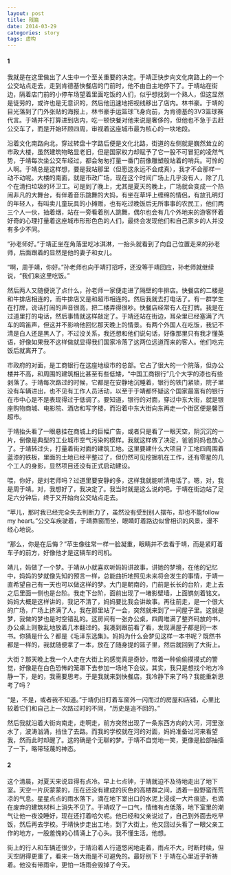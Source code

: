 ```yaml
---
layout: post
title: 残篇
date: 2014-03-29
categories: story
tags: 虚构
---
```


#### 1

我就是在这里做出了人生中一个至关重要的决定。于靖正快步向文化南路上的一个公交站点走去，走到肯德基快餐店的门前时，他不由自主地停下了。于靖站在街边，隔着店门前的小停车场望着里面吃饭的人们，似乎想找到一个熟人，但这显然是徒劳的，或许也是无意识的，然后他迅速地把视线移出了店内。林书豪。于靖的目光落到了门外张贴的海报上，林书豪手运篮球飞身向前，为肯德基的3V3篮球赛代言。于靖并不打算进到店内，吃一顿快餐对他来说是奢侈的，但他也不急于去赶公交车了，而是开始环顾四周，审视着这座城市最为核心的一块地段。

沿着文化南路向北，穿过转盘十字路后便是文化北路，街道的左侧就是巍然耸立的市政大楼，虽然建筑物略显老旧，但是国家权力却赋予了它一股不可冒犯的凌然气势，于靖每次坐公交车经过，都会匆匆打量一番门前像雕塑般站着的哨兵。可怜的人啊。于靖总是这样想，要是我站那里（但愿这永远不会成真），我才不会那样一动不动呢。大楼的南面，就是市政广场，现在这个时间广场上几乎没有人，除了几个在清扫垃圾的环卫工。可是到了晚上，尤其是夏天的晚上，广场就会变成一个热闹非凡的大舞台，有伴着音乐跳舞的大妈，有坐在草坪上缠绵的情侣，有放孔明灯的年轻人，有叫卖儿童玩具的小摊贩，也有吃过晚饭后无所事事的农民工，他们两三个人一伙，抽着烟，站在一旁看着别人跳舞，偶尔也会有几个外地来的游客怀着好奇的心理打量着这座城市形形色色的人们，最终会发现他们和自己家乡的人并没有多少不同。

“孙老师好。”于靖正坐在角落里吃冰淇淋，一抬头就看到了向自己位置走来的孙老师，后面跟着的显然是他的妻子和女儿。

“啊，周于靖，你好。”孙老师也向于靖打招呼，还没等于靖回应，孙老师就继续说，“我们来这里吃饭。”

然后两人又随便说了点什么，孙老师一家便走进了隔壁的牛排店。快餐店的二楼是和牛排店相连的，而牛排店又是和超市相连的。然后我就去打电话了。有一群学生在打牌，说话打闹的声音很高，把二楼弄得很吵。快餐店经常有人在打牌。我是在过道里打的电话，然后事情就这样敲定了。于靖还站在街边，耳朵里已经塞满了汽车的鸣笛声，但这并不影响他回忆那天晚上的情景。有两个外国人在吃饭，我记不清是白人还是黑人了，不过没关系，我还想和他们说句话，好像那里只有我才懂英语，好像如果我不这样做就显得我们国家冷落了这两位远道而来的客人。他们吃完饭后就离开了。

市政府的对面，是工商银行在这座地级市的总部。它占了很大的一个院落，但办公楼并不高，和周围的建筑相比甚至有些低矮，“中国工商银行”几个大字的漆也有些剥落了。于靖每次路过的时候，它都是在安静地沉睡着，银行的铁门紧锁，院子里没有车辆进出，也不见有工作人员活动，以至于于靖都怀疑这个国家最富有的银行在市中心是不是表现得过于低调了。要知道，银行的对面，穿过中东大街，就是银座购物商城、电影院、酒店和写字楼，而沿着中东大街向东再走一个街区便是馨百超市。

于靖抬头看了一眼悬挂在商城上的巨幅广告，或者只是看了一眼天空，阴沉沉的一片，倒像是典型的工业城市空气污染的模样。我就这样做了决定，爸爸妈妈也放心了。于靖转过头，打量着街对面的建筑工地。这里要建什么大项目？工地四周围着蓝漆的铁板，里面的土地已经平整过了，但仍然可见挖掘机在工作，还有零星的几个工人的身影，显然项目还没有正式启动建设。

喂，你好，是刘老师吗？过道里要安静的多，这样我就能听清电话了。嗯，对，我是周于靖。对，我想好了，我决定了。我当时就是这么说的吧。于靖在街边站了足足六分钟后，终于又开始向公交站点走去。

“苹儿，那时我已经完全失去判断力了，虽然没有受到别人摆布，却也不能follow my heart。”公交车疾驶着，于靖靠窗而坐，眼睛盯着路边似曾相识的风景，漫不经心地说。

“那么，你是在后悔？”苹生像往常一样一脸凝重，眼睛并不去看于靖，而是紧盯着车子的前方，好像他才是这辆车的司机。

靖儿，妈做了一个梦。于靖从小就喜欢听妈妈讲故事，讲她的梦境，在他的记忆中，妈妈的梦就像先知的预言一样，总能曲折地照见未来将会发生的事情，于靖一直希望自己有一天也可以做这样的梦。大门是朝南的，门前是长长的台阶，走上去之后里面一侧也是台阶。我走下台阶，面前出现了一堵影壁墙，上面镌刻着铭文。妈妈大概是这样讲的，我记不清了，妈妈要比我会讲故事。再往前走，是一个很大的广场，广场上挤满了人，我在那里站了一会，突然就来到了一间屋子里。这就是梦，我做的梦也是时空错乱的。这房间有一张办公桌，四周堆满了整齐码放的书，办公桌上则散乱地放着几本翻过的。我凑到跟前看了看，发现满屋子都是同一本书。你猜是什么？都是《毛泽东选集》。妈妈为什么会梦见这样一本书呢？既然书都是一样的，我就随便拿了一本，放在了随身提的篮子里，然后就回到了大街上。

大街？那天晚上我一个人走在大街上的感觉真是奇妙，带着一种偷偷摸摸式的警觉，好像是在白色恐怖的笼罩下去参加一场地下会议。其实，我只是想找个地方冷静一下，是的，我需要思考。于是我就来到快餐店。我冷静下来了吗？我能重新思考了吗？

“是，不是，或者我不知道。”于靖仍旧盯着车窗外一闪而过的房屋和店铺，心里比较着它们和自己上一次路过时的不同，“历史是追不回的。”

然后我就沿着大街向南走，走啊走，前方突然出现了一条东西方向的大河，河里涨水了，波涛汹涌，挡住了去路。而我的学校就在河的对面，妈妈准备过河来看望我，然而此时却醒了。这的确是个无聊的梦。于靖不自觉地一笑，更像是脸部抽搐了一下，略带轻蔑的神态。

#### 2

这个清晨，对夏天来说显得有点冷。早上七点钟，于靖就迫不及待地走出了地下室。天空一片灰蒙蒙的，压在还没有建成的灰色的高楼群之间，透着一股野蛮而荒凉的气息。星星点点的雨水落下，滴在地下室出口的水泥上浸成一大片痕迹，也滴在废弃的建筑材料上消失不见了。于靖叹了一口气，情绪有点低落，地下室里的潮气让他一夜没睡好，现在还打着哈欠呢。他已经和父亲说过了，自己到外面去吃早饭，然后再去学校。于靖快步走出工地，到了大街上，他又回过头看了一眼父亲工作的地方，一股羞愧的心情涌上了心头。我不懂生活。他想。

街上的行人和车辆还很少，于靖沿着人行道悠闲地走着，雨点不大，时断时续，但天空阴得更重了，看来一场大雨是不可避免的。最好别下！于靖在心里近乎祈祷着。他没有带雨伞，更怕一场雨会毁掉了今天。
